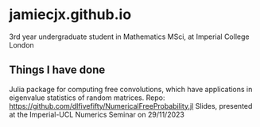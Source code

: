 # jamiecjx.github.io

3rd year undergraduate student in Mathematics MSci, at Imperial College London


## Things I have done
Julia package for computing free convolutions, which have applications in eigenvalue statistics of random matrices.
Repo: https://github.com/dlfivefifty/NumericalFreeProbability.jl
Slides, presented at the Imperial-UCL Numerics Seminar on 29/11/2023

